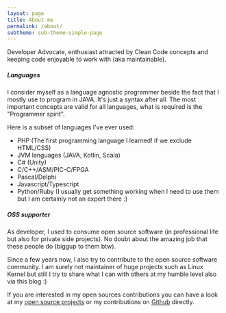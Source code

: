 ```yaml
---
layout: page
title: About me
permalink: /about/
subtheme: sub-theme-simple-page
---
```


Developer Advocate, enthusiast attracted by Clean Code concepts and keeping code enjoyable to work with (aka maintainable).

##### Languages

I consider myself as a language agnostic programmer beside the fact that I mostly use to program in JAVA. It's just a syntax after all.
The most important concepts are valid for all languages, what is required is the "Programmer spirit".

Here is a subset of languages I've ever used:

* PHP (The first programming language I learned! if we exclude HTML/CSS)
* JVM languages (JAVA, Kotlin, Scala)
* C# (Unity)
* C/C++/ASM/PIC-C/FPGA
* Pascal/Delphi
* Javascript/Typescript
* Python/Ruby (I usually get something working when I need to use them but I am certainly not an expert there :)

##### OSS supporter

As developer, I used to consume open source software (in professional life but also for private side projects).
No doubt about the amazing job that these people do (biggup to them btw).

Since a few years now, I also try to contribute to the open source software community.
I am surely not maintainer of huge projects such as Linux Kernel but still I try to share what I can with others at my humble level also
via this blog :)

If you are interested in my open sources contributions you can have a look at my [open source projects](/oss/) or my contributions
on [Github](https://github.com/sebastienvermeille) directly.


